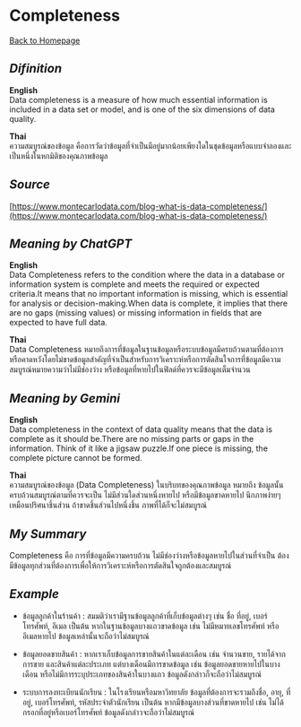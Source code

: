 # Completeness

[ Back to Homepage ](https://witchapolinaksorn.github.io)

*Difinition*
---
**English**  
Data completeness is a measure of how much essential information is included in a data set or model, and is one of the six dimensions of data quality.

**Thai**  
ความสมบูรณ์ของข้อมูล คือการวัดว่าข้อมูลที่จำเป็นมีอยู่มากน้อยเพียงใดในชุดข้อมูลหรือแบบจำลองและเป็นหนึ่งในหกมิติของคุณภาพข้อมูล

*Source*
---
[https://www.montecarlodata.com/blog-what-is-data-completeness/](https://www.montecarlodata.com/blog-what-is-data-completeness/)  


*Meaning by ChatGPT*
---
**English**  
Data Completeness refers to the condition where the data in a database or information system is complete and meets the required or expected criteria.It means that no important information is missing, which is essential for analysis or decision-making.When data is complete, it implies that there are no gaps (missing values) or missing information in fields that are expected to have full data.


**Thai**  
Data Completeness หมายถึงการที่ข้อมูลในฐานข้อมูลหรือระบบข้อมูลมีครบถ้วนตามที่ต้องการหรือคาดหวังโดยไม่ขาดข้อมูลสำคัญที่จำเป็นสำหรับการวิเคราะห์หรือการตัดสินใจการที่ข้อมูลมีความสมบูรณ์หมายความว่าไม่มีช่องว่าง  หรือข้อมูลที่หายไปในฟิลด์ที่ควรจะมีข้อมูลเต็มจำนวน

*Meaning by Gemini*
---
**English**  
Data completeness in the context of data quality means that the data is complete as it should be.There are no missing parts or gaps in the information. Think of it like a jigsaw puzzle.If one piece is missing, the complete picture cannot be formed.


**Thai**  
ความสมบูรณ์ของข้อมูล (Data Completeness) ในบริบทของคุณภาพข้อมูล หมายถึง ข้อมูลนั้นครบถ้วนสมบูรณ์ตามที่ควรจะเป็น ไม่มีส่วนใดส่วนหนึ่งหายไป หรือมีข้อมูลขาดหายไป นึกภาพง่ายๆ เหมือนปริศนาชิ้นส่วน ถ้าขาดชิ้นส่วนไปหนึ่งชิ้น ภาพที่ได้ก็จะไม่สมบูรณ์

*My Summary*
---
Completeness คือ การที่ข้อมูลมีความครบถ้วน ไม่มีช่องว่างหรือข้อมูลหายไปในส่วนที่จำเป็น ต้องมีข้อมูลทุกส่วนที่ต้องการเพื่อให้การวิเคราะห์หรือการตัดสินใจถูกต้องและสมบูรณ์

*Example*
---
- ข้อมูลลูกค้าในร้านค้า : สมมติว่าเรามีฐานข้อมูลลูกค้าที่เก็บข้อมูลต่างๆ เช่น ชื่อ  ที่อยู่, เบอร์โทรศัพท์, อีเมล เป็นต้น หากในฐานข้อมูลบางแถวขาดข้อมูล เช่น ไม่มีหมายเลขโทรศัพท์ หรืออีเมลหายไป ข้อมูลเหล่านั้นจะถือว่าไม่สมบูรณ์


- ข้อมูลยอดขายสินค้า : หากเราเก็บข้อมูลการขายสินค้าในแต่ละเดือน เช่น จำนวนขาย, รายได้จากการขาย และสินค้าแต่ละประเภท แต่บางเดือนมีการขาดข้อมูล เช่น ข้อมูลยอดขายหายไปในบางเดือน หรือไม่มีการระบุประเภทของสินค้าในบางแถว ข้อมูลดังกล่าวก็จะถือว่าไม่สมบูรณ์  


- ระบบการลงทะเบียนนักเรียน : ในโรงเรียนหรือมหาวิทยาลัย ข้อมูลที่ต้องการจะรวมถึงชื่อ, อายุ, ที่อยู่, เบอร์โทรศัพท์, รหัสประจำตัวนักเรียน เป็นต้น หากมีข้อมูลบางส่วนที่ขาดหายไป เช่น ไม่ได้กรอกที่อยู่หรือเบอร์โทรศัพท์ ข้อมูลดังกล่าวจะถือว่าไม่สมบูรณ์  
